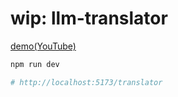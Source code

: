 # wip: llm-translator

[demo(YouTube)](https://youtu.be/kQ8rXT_VhRM)

```sh
npm run dev

# http://localhost:5173/translator
```